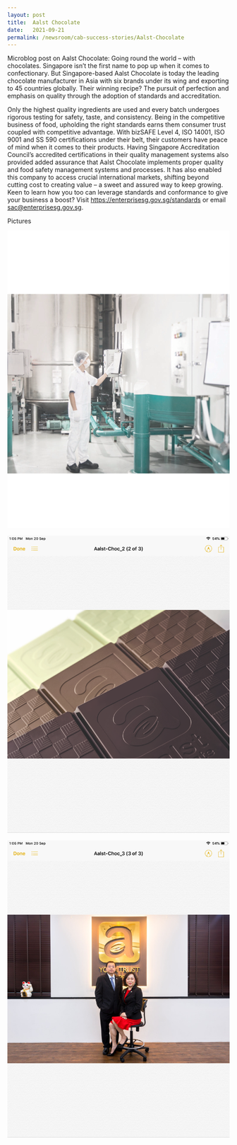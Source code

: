 ```yaml
---
layout: post
title:  Aalst Chocolate
date:   2021-09-21
permalink: /newsroom/cab-success-stories/Aalst-Chocolate
---
```



Microblog post on Aalst Chocolate:
Going round the world – with chocolates.
Singapore isn’t the first name to pop up when it comes to confectionary. But Singapore-based Aalst Chocolate is today the leading chocolate manufacturer in Asia with six brands under its wing and exporting to 45 countries globally.
Their winning recipe?
The pursuit of perfection and emphasis on quality through the adoption of standards and accreditation.

Only the highest quality ingredients are used and every batch undergoes rigorous testing for safety, taste, and consistency. Being in the competitive business of food, upholding the right standards earns them consumer trust coupled with competitive advantage. 
With bizSAFE Level 4, ISO 14001, ISO 9001 and SS 590 certifications under their belt, their customers have peace of mind when it comes to their products. Having Singapore Accreditation Council’s accredited certifications in their quality management systems also provided added assurance that Aalst Chocolate implements proper quality and food safety management systems and processes. It has also enabled this company to access crucial international markets, shifting beyond cutting cost to creating value – a sweet and assured way to keep growing.
Keen to learn how you too can leverage standards and conformance to give your business a boost? Visit https://enterprisesg.gov.sg/standards or email sac@enterprisesg.gov.sg. 

Pictures 

![10C9208F-C913-4408-830A-5B7973FB56E3.png](/images/success-stories/10C9208F-C913-4408-830A-5B7973FB56E3.png)



![83447330-19C9-491A-AD07-FBB1241DE746.png](/images/success-stories/83447330-19C9-491A-AD07-FBB1241DE746.png)

![AAA52A74-3E0E-4642-8B21-315C5C0D6AD0.png](/images/success-stories/AAA52A74-3E0E-4642-8B21-315C5C0D6AD0.png)








